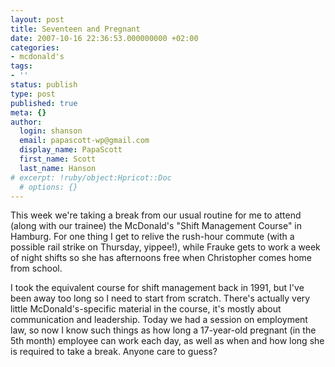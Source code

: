 ```yaml
---
layout: post
title: Seventeen and Pregnant
date: 2007-10-16 22:36:53.000000000 +02:00
categories:
- mcdonald's
tags:
- ''
status: publish
type: post
published: true
meta: {}
author:
  login: shanson
  email: papascott-wp@gmail.com
  display_name: PapaScott
  first_name: Scott
  last_name: Hanson
# excerpt: !ruby/object:Hpricot::Doc
  # options: {}
---
```

<p>This week we're taking a break from our usual routine for me to attend (along with our trainee) the McDonald's "Shift Management Course" in Hamburg. For one thing I get to relive the rush-hour commute (with a possible rail strike on Thursday, yippee!), while Frauke gets to work a week of night shifts so she has afternoons free when Christopher comes home from school.</p>
<p>I took the equivalent course for shift management back in 1991, but I've been away too long so I need to start from scratch. There's actually very little McDonald's-specific material in the course, it's mostly about communication and leadership. Today we had a session on employment law, so now I know such things as how long a 17-year-old pregnant (in the 5th month) employee can work each day, as well as when and how long she is required to take a break. Anyone care to guess?</p>
